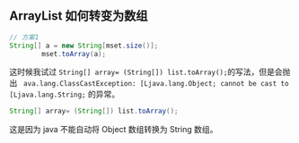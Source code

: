## ArrayList 如何转变为数组

```java
// 方案1
String[] a = new String[mset.size()];
        mset.toArray(a);
```

这时候我试过 `String[] array= (String[]) list.toArray();`的写法，但是会抛出 ` ava.lang.ClassCastException: [Ljava.lang.Object; cannot be cast to [Ljava.lang.String;` 的异常。

```java
String[] array= (String[]) list.toArray();
```

这是因为  java 不能自动将 Object 数组转换为 String 数组。


